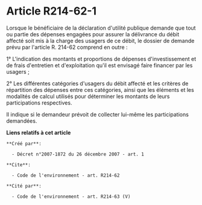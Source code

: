 # Article R214-62-1

Lorsque le bénéficiaire de la déclaration d'utilité publique demande que tout ou partie des dépenses engagées pour assurer la
délivrance du débit affecté soit mis à la charge des usagers de ce débit, le dossier de demande prévu par l'article R. 214-62
comprend en outre : 

1° L'indication des montants et proportions de dépenses d'investissement et de frais d'entretien et d'exploitation qu'il est
envisagé faire financer par les usagers ; 

2° Les différentes catégories d'usagers du débit affecté et les critères de répartition des dépenses entre ces catégories,
ainsi que les éléments et les modalités de calcul utilisés pour déterminer les montants de leurs participations respectives. 

Il indique si le demandeur prévoit de collecter lui-même les participations demandées.

**Liens relatifs à cet article**

	**Créé par**:

	  - Décret n°2007-1872 du 26 décembre 2007 - art. 1

	**Cite**:

	  - Code de l'environnement - art. R214-62

	**Cité par**:

	  - Code de l'environnement - art. R214-63 (V)
